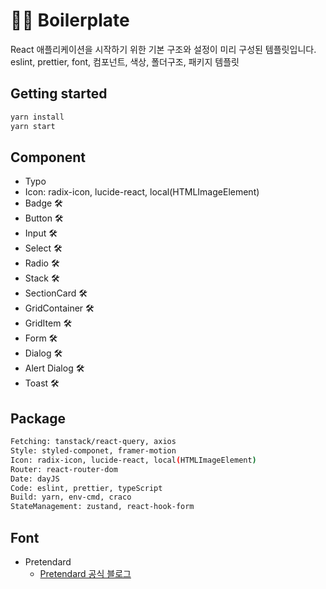 # 👨‍💻 Boilerplate

React 애플리케이션을 시작하기 위한 기본 구조와 설정이 미리 구성된 템플릿입니다. <br>
eslint, prettier, font, 컴포넌트, 색상, 폴더구조, 패키지 템플릿

## Getting started

```sh
yarn install
yarn start
```

## Component

- Typo
- Icon: radix-icon, lucide-react, local(HTMLImageElement)
- Badge 🛠️
- Button 🛠️
- Input 🛠️
- Select 🛠️
- Radio 🛠️
- Stack 🛠️
- SectionCard 🛠️
- GridContainer 🛠️
- GridItem 🛠️
- Form 🛠️
- Dialog 🛠️
- Alert Dialog 🛠️
- Toast 🛠️

## Package

```sh
Fetching: tanstack/react-query, axios
Style: styled-componet, framer-motion
Icon: radix-icon, lucide-react, local(HTMLImageElement)
Router: react-router-dom
Date: dayJS
Code: eslint, prettier, typeScript
Build: yarn, env-cmd, craco
StateManagement: zustand, react-hook-form
```

## Font

- Pretendard
  - [Pretendard 공식 블로그](https://cactus.tistory.com/306)
